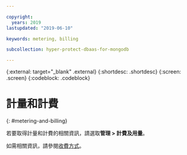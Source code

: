 ```yaml
---

copyright:
  years: 2019
lastupdated: "2019-06-10"

keywords: metering, billing

subcollection: hyper-protect-dbaas-for-mongodb

---
```


{:external: target="_blank" .external}
{:shortdesc: .shortdesc}
{:screen: .screen}
{:codeblock: .codeblock}

# 計量和計費
{: #metering-and-billing}

若要取得計量和計費的相關資訊，請選取**管理 > 計費及用量**。

如需相關資訊，請參閱[收費方式](https://cloud.ibm.com/docs/billing-usage?topic=billing-usage-charges#charges)。
